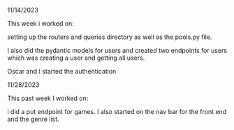 11/14/2023

This week i worked on:

setting up the routers and  queries directory as well as the pools.py file.

I also did the pydantic models for users and created two endpoints for users which was creating a user and getting all users.

Oscar and I started the authentication

11/28/2023

This past week I worked on:

i did a put endpoint for games. I also started on the nav bar for the front end and the genre list.
